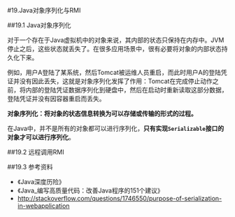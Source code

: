 #19.Java对象序列化与RMI

##19.1 Java对象序列化

对于一个存在于Java虚拟机中的对象来说，其内部的状态只保持在内存中。JVM停止之后，这些状态就丢失了。在很多应用场景中，很有必要将对象的内部状态持久化下来。

例如，用户A登陆了某系统，然后Tomcat被运维人员重启，而此时用户A的登陆凭证并没有因此丢失，这就是对象序列化发挥了作用：Tomcat在完成停止动作之前，将内部的登陆凭证数据序列化到硬盘中，然后在启动时重新读取这部分数据，登陆凭证并没有因容器重启而丢失。

__对象序列化：将对象的状态信息转换为可以存储或传输的形式的过程。__

在Java中，并不是所有的对象都可以进行序列化，__只有实现`Serializable`接口的对象才可以进行序列化__。

##19.2 远程调用RMI

##19.3 参考资料
* 《Java深度历险》
* 《Java_编写高质量代码：改善Java程序的151个建议》
* http://stackoverflow.com/questions/1746550/purpose-of-serialization-in-webapplication
